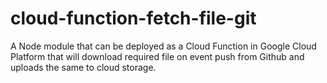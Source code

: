 # cloud-function-fetch-file-git
A Node module that can be deployed as a Cloud Function in Google Cloud Platform that will download required file on event push from Github and uploads the same to cloud storage.
